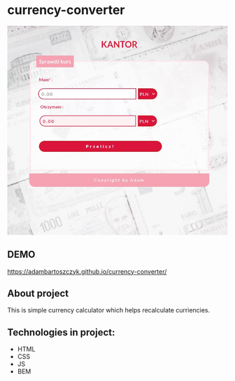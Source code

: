 # currency-converter
![Screen](images/zrzut.jpg)

## DEMO
https://adambartoszczyk.github.io/currency-converter/
## About project
This is simple currency calculator which helps recalculate curriencies. 

## Technologies in project:
- HTML
- CSS
- JS
- BEM
